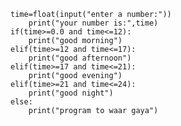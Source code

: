     time=float(input("enter a number:"))
        print("your number is:",time)
    if(time>=0.0 and time<=12):
        print("good morning")
    elif(time>=12 and time<=17):
        print("good afternoon")
    elif(time>=17 and time<=21):
        print("good evening")
    elif(time>=21 and time<=24):
        print("good night")
    else:
        print("program to waar gaya")
